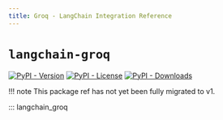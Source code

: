 ```yaml
---
title: Groq - LangChain Integration Reference
---
```


# `langchain-groq`

[![PyPI - Version](https://img.shields.io/pypi/v/langchain-groq?label=%20)](https://pypi.org/project/langchain-groq/#history)
[![PyPI - License](https://img.shields.io/pypi/l/langchain-groq)](https://opensource.org/licenses/MIT)
[![PyPI - Downloads](https://img.shields.io/pepy/dt/langchain-groq)](https://pypistats.org/packages/langchain-groq)

!!! note
    This package ref has not yet been fully migrated to v1.

::: langchain_groq
